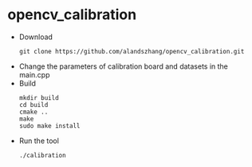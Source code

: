 # opencv_calibration
- Download 
  ```
  git clone https://github.com/alandszhang/opencv_calibration.git
  ```
- Change the parameters of calibration board and datasets in the main.cpp
- Build
  ```
  mkdir build
  cd build
  cmake ..
  make
  sudo make install
  ```
- Run the tool
  ```
  ./calibration
  ```

